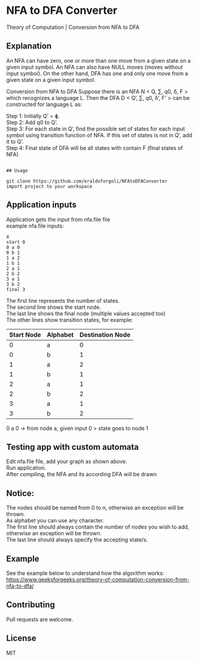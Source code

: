 # NFA to DFA Converter

Theory of Computation | Conversion from NFA to DFA



## Explanation
An NFA can have zero, one or more than one move from a given state on a given input symbol. An NFA can also have NULL moves (moves without input symbol). On the other hand, DFA has one and only one move from a given state on a given input symbol.

Conversion from NFA to DFA
Suppose there is an NFA N < Q, ∑, q0, δ, F > which recognizes a language L. Then the DFA D < Q’, ∑, q0, δ’, F’ > can be constructed for language L as:  

Step 1: Initially Q’ = ɸ.  
Step 2: Add q0 to Q’.  
Step 3: For each state in Q’, find the possible set of states for each input symbol using transition function of NFA. If this set of states is not in Q’, add it to Q’.  
Step 4: Final state of DFA will be all states with contain F (final states of NFA)

```

## Usage

git clone https://github.com/eraldoforgoli/NFAtoDFAConverter
import project to your workspace

```
## Application inputs
Application gets the input from nfa.file file  
example nfa.file inputs: 
```
4
start 0 
0 a 0
0 b 1
1 a 2
1 b 1
2 a 1
2 b 2
3 a 1
3 b 2
final 3
```


The first line represents the number of states.  
The second line shows the start node.   
The last line shows the final node (multiple values accepted too)  
The other lines show transition states, for example:

Start Node | Alphabet | Destination Node
------------ | ------------- | -------------
0 | a | 0
0 | b | 1
1 | a | 2
1 | b | 1
2 | a | 1
2 | b | 2
3 | a | 1
3 | b | 2

0 a 0 -> from node a, given input 0 > state goes to node 1

## Testing app with custom automata
Edit nfa.file file, add your graph as shown above.  
Run application.    
After compiling, the NFA and its according DFA will be drawn  

## Notice:  
The nodes should be named from 0 to n, otherwise an exception will be thrown.  
As alphabet you can use any character.  
The first line should always contain the number of nodes you wish to add, otherwise an exception will be thrown.  
The last line should always specify the accepting state/s.  

## Example
See the example below to understand how the algorithm works:  
https://www.geeksforgeeks.org/theory-of-computation-conversion-from-nfa-to-dfa/
## Contributing
Pull requests are welcome. 


## License
MIT
